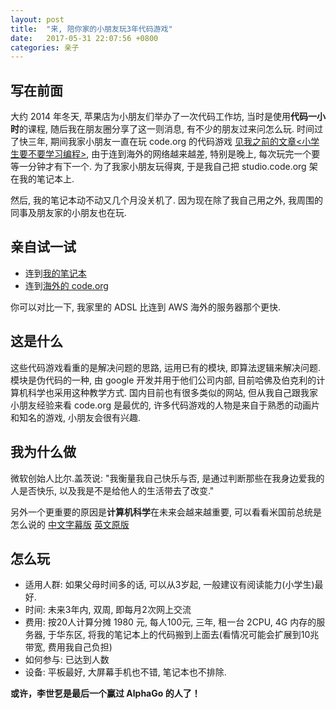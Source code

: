 ```yaml
---
layout: post
title:  "来, 陪你家的小朋友玩3年代码游戏"
date:   2017-05-31 22:07:56 +0800
categories: 亲子
---
```

## 写在前面
大约 2014 年冬天, 苹果店为小朋友们举办了一次代码工作坊, 当时是使用**代码一小时**的课程, 随后我在朋友圈分享了这一则消息, 有不少的朋友过来问怎么玩. 时间过了快三年, 期间我家小朋友一直在玩 code.org 的代码游戏 [见我之前的文章\<小学生要不要学习编程\>](https://blog.never.tw/yanyee-good-code/), 由于连到海外的网络越来越差, 特别是晚上, 每次玩完一个要等一分钟才有下一个. 为了我家小朋友玩得爽, 于是我自己把 studio.code.org 架在我的笔记本上.

然后, 我的笔记本动不动又几个月没关机了. 因为现在除了我自己用之外, 我周围的同事及朋友家的小朋友也在玩.

## 亲自试一试
* 连到[我的笔记本](https://io.org.cn/s/frozen/stage/1/puzzle/2)
* 连到[海外的 code.org](https://studio.code.org/s/frozen/stage/1/puzzle/2)

你可以对比一下, 我家里的 ADSL 比连到 AWS 海外的服务器那个更快.

## 这是什么
这些代码游戏看重的是解决问题的思路, 运用已有的模块, 即算法逻辑来解决问题. 模块是伪代码的一种, 由 google 开发并用于他们公司内部, 目前哈佛及伯克利的计算机科学也采用这种教学方式. 国内目前也有很多类似的网站, 但从我自己跟我家小朋友经验来看 code.org 是最优的, 许多代码游戏的人物是来自于熟悉的动画片和知名的游戏, 小朋友会很有兴趣.

## 我为什么做
微软创始人比尔.盖茨说: "我衡量我自己快乐与否, 是通过判断那些在我身边爱我的人是否快乐, 以及我是不是给他人的生活带去了改变."

另外一个更重要的原因是**计算机科学**在未来会越来越重要, 可以看看米国前总统是怎么说的 [中文字幕版](http://shanghai.zammad.com.cn/codeorg/Obama.mp4) [英文原版](http://shanghai.zammad.com.cn/codeorg/Obama_en.mp4)


## 怎么玩
* 适用人群: 如果父母时间多的话, 可以从3岁起, 一般建议有阅读能力(小学生)最好.
* 时间: 未来3年内, 双周, 即每月2次网上交流
* 费用: 按20人计算分摊 1980 元, 每人100元, 三年, 租一台 2CPU, 4G 内存的服务器, 于华东区, 将我的笔记本上的代码搬到上面去(看情况可能会扩展到10兆带宽, 费用我自己负担)
* 如何参与: 已达到人数
* 设备: 平板最好, 大屏幕手机也不错, 笔记本也不排除.

**或许，李世乭是最后一个赢过 AlphaGo 的人了！**
